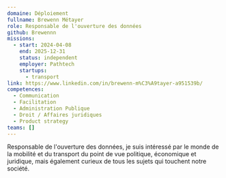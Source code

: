```yaml
---
domaine: Déploiement
fullname: Brewenn Métayer
role: Responsable de l'ouverture des données
github: Brewennn
missions:
  - start: 2024-04-08
    end: 2025-12-31
    status: independent
    employer: Pathtech
    startups:
      - transport
link: https://www.linkedin.com/in/brewenn-m%C3%A9tayer-a951539b/
competences:
  - Communication
  - Facilitation
  - Administration Publique
  - Droit / Affaires juridiques
  - Product strategy
teams: []
---
```

Responsable de l'ouverture des données, je suis intéressé par le monde de la mobilité et du transport du point de vue politique, économique et juridique, mais également curieux de tous les sujets qui touchent notre société.
